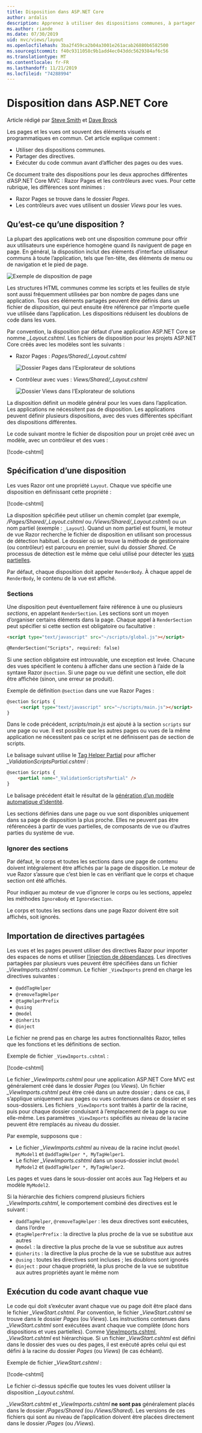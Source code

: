 ```yaml
---
title: Disposition dans ASP.NET Core
author: ardalis
description: Apprenez à utiliser des dispositions communes, à partager des directives et à exécuter le code commun avant d’afficher les vues dans une application ASP.NET Core.
ms.author: riande
ms.date: 07/30/2019
uid: mvc/views/layout
ms.openlocfilehash: 3ba2f459ca2b04a3001e261acab26880b6582500
ms.sourcegitcommit: f40c9311058c9b1add4ec043ddc5629384af6c56
ms.translationtype: MT
ms.contentlocale: fr-FR
ms.lasthandoff: 11/21/2019
ms.locfileid: "74288994"
---
```

# <a name="layout-in-aspnet-core"></a>Disposition dans ASP.NET Core

Article rédigé par [Steve Smith](https://ardalis.com/) et [Dave Brock](https://twitter.com/daveabrock)

Les pages et les vues ont souvent des éléments visuels et programmatiques en commun. Cet article explique comment :

* Utiliser des dispositions communes.
* Partager des directives.
* Exécuter du code commun avant d’afficher des pages ou des vues.

Ce document traite des dispositions pour les deux approches différentes d’ASP.NET Core MVC : Razor Pages et les contrôleurs avec vues. Pour cette rubrique, les différences sont minimes :

* Razor Pages se trouve dans le dossier *Pages*.
* Les contrôleurs avec vues utilisent un dossier *Views* pour les vues.

## <a name="what-is-a-layout"></a>Qu’est-ce qu’une disposition ?

La plupart des applications web ont une disposition commune pour offrir aux utilisateurs une expérience homogène quand ils naviguent de page en page. En général, la disposition inclut des éléments d’interface utilisateur communs à toute l’application, tels que l’en-tête, des éléments de menu ou de navigation et le pied de page.

![Exemple de disposition de page](layout/_static/page-layout.png)

Les structures HTML communes comme les scripts et les feuilles de style sont aussi fréquemment utilisées par bon nombre de pages dans une application. Tous ces éléments partagés peuvent être définis dans un fichier de *disposition*, qui peut ensuite être référencé par n’importe quelle vue utilisée dans l’application. Les dispositions réduisent les doublons de code dans les vues.

Par convention, la disposition par défaut d’une application ASP.NET Core se nomme *_Layout.cshtml*. Les fichiers de disposition pour les projets ASP.NET Core créés avec les modèles sont les suivants :

* Razor Pages : *Pages/Shared/_Layout.cshtml*

  ![Dossier Pages dans l’Explorateur de solutions](layout/_static/rp-web-project-views.png)

* Contrôleur avec vues : *Views/Shared/_Layout.cshtml*

  ![Dossier Views dans l’Explorateur de solutions](layout/_static/mvc-web-project-views.png)

La disposition définit un modèle général pour les vues dans l’application. Les applications ne nécessitent pas de disposition. Les applications peuvent définir plusieurs dispositions, avec des vues différentes spécifiant des dispositions différentes.

Le code suivant montre le fichier de disposition pour un projet créé avec un modèle, avec un contrôleur et des vues :

[!code-cshtml[](~/common/samples/WebApplication1/Views/Shared/_Layout.cshtml?highlight=44,72)]

## <a name="specifying-a-layout"></a>Spécification d’une disposition

Les vues Razor ont une propriété `Layout`. Chaque vue spécifie une disposition en définissant cette propriété :

[!code-cshtml[](../../common/samples/WebApplication1/Views/_ViewStart.cshtml?highlight=2)]

La disposition spécifiée peut utiliser un chemin complet (par exemple, */Pages/Shared/_Layout.cshtml* ou */Views/Shared/_Layout.cshtml*) ou un nom partiel (exemple : `_Layout`). Quand un nom partiel est fourni, le moteur de vue Razor recherche le fichier de disposition en utilisant son processus de détection habituel. Le dossier où se trouve la méthode de gestionnaire (ou contrôleur) est parcouru en premier, suivi du dossier *Shared*. Ce processus de détection est le même que celui utilisé pour détecter les [vues partielles](xref:mvc/views/partial#partial-view-discovery).

Par défaut, chaque disposition doit appeler `RenderBody`. À chaque appel de `RenderBody`, le contenu de la vue est affiché.

<a name="layout-sections-label"></a>
<!-- https://stackoverflow.com/questions/23327578 -->
### <a name="sections"></a>Sections

Une disposition peut éventuellement faire référence à une ou plusieurs *sections*, en appelant `RenderSection`. Les sections sont un moyen d’organiser certains éléments dans la page. Chaque appel à `RenderSection` peut spécifier si cette section est obligatoire ou facultative :

```html
<script type="text/javascript" src="~/scripts/global.js"></script>

@RenderSection("Scripts", required: false)
```

Si une section obligatoire est introuvable, une exception est levée. Chacune des vues spécifient le contenu à afficher dans une section à l’aide de la syntaxe Razor `@section`. Si une page ou vue définit une section, elle doit être affichée (sinon, une erreur se produit).

Exemple de définition `@section` dans une vue Razor Pages :

```html
@section Scripts {
     <script type="text/javascript" src="~/scripts/main.js"></script>
}
```

Dans le code précédent, *scripts/main.js* est ajouté à la section `scripts` sur une page ou vue. Il est possible que les autres pages ou vues de la même application ne nécessitent pas ce script et ne définissent pas de section de scripts.

Le balisage suivant utilise le [Tag Helper Partial](xref:mvc/views/tag-helpers/builtin-th/partial-tag-helper) pour afficher *_ValidationScriptsPartial.cshtml* :

```html
@section Scripts {
    <partial name="_ValidationScriptsPartial" />
}
```

Le balisage précédent était le résultat de la [génération d’un modèle automatique d’identité](xref:security/authentication/scaffold-identity).

Les sections définies dans une page ou vue sont disponibles uniquement dans sa page de disposition la plus proche. Elles ne peuvent pas être référencées à partir de vues partielles, de composants de vue ou d’autres parties du système de vue.

### <a name="ignoring-sections"></a>Ignorer des sections

Par défaut, le corps et toutes les sections dans une page de contenu doivent intégralement être affichés par la page de disposition. Le moteur de vue Razor s’assure que c’est bien le cas en vérifiant que le corps et chaque section ont été affichés.

Pour indiquer au moteur de vue d’ignorer le corps ou les sections, appelez les méthodes `IgnoreBody` et `IgnoreSection`.

Le corps et toutes les sections dans une page Razor doivent être soit affichés, soit ignorés.

<a name="viewimports"></a>

## <a name="importing-shared-directives"></a>Importation de directives partagées

Les vues et les pages peuvent utiliser des directives Razor pour importer des espaces de noms et utiliser [l’injection de dépendances](dependency-injection.md). Les directives partagées par plusieurs vues peuvent être spécifiées dans un fichier *_ViewImports.cshtml* commun. Le fichier `_ViewImports` prend en charge les directives suivantes :

* `@addTagHelper`
* `@removeTagHelper`
* `@tagHelperPrefix`
* `@using`
* `@model`
* `@inherits`
* `@inject`

Le fichier ne prend pas en charge les autres fonctionnalités Razor, telles que les fonctions et les définitions de section.

Exemple de fichier `_ViewImports.cshtml` :

[!code-cshtml[](../../common/samples/WebApplication1/Views/_ViewImports.cshtml)]

Le fichier *_ViewImports.cshtml* pour une application ASP.NET Core MVC est généralement créé dans le dossier *Pages* (ou *Views*). Un fichier *_ViewImports.cshtml* peut être créé dans un autre dossier ; dans ce cas, il s’applique uniquement aux pages ou vues contenues dans ce dossier et ses sous-dossiers. Les fichiers `_ViewImports` sont traités à partir de la racine, puis pour chaque dossier conduisant à l’emplacement de la page ou vue elle-même. Les paramètres `_ViewImports` spécifiés au niveau de la racine peuvent être remplacés au niveau du dossier.

Par exemple, supposons que :

* Le fichier *_ViewImports.cshtml* au niveau de la racine inclut `@model MyModel1` et `@addTagHelper *, MyTagHelper1`.
* Le fichier *_ViewImports.cshtml* dans un sous-dossier inclut `@model MyModel2` et `@addTagHelper *, MyTagHelper2`.

Les pages et vues dans le sous-dossier ont accès aux Tag Helpers et au modèle `MyModel2`.

Si la hiérarchie des fichiers comprend plusieurs fichiers *_ViewImports.cshtml*, le comportement combiné des directives est le suivant :

* `@addTagHelper`, `@removeTagHelper` : les deux directives sont exécutées, dans l’ordre
* `@tagHelperPrefix` : la directive la plus proche de la vue se substitue aux autres
* `@model` : la directive la plus proche de la vue se substitue aux autres
* `@inherits` : la directive la plus proche de la vue se substitue aux autres
* `@using` : toutes les directives sont incluses ; les doublons sont ignorés
* `@inject` : pour chaque propriété, la plus proche de la vue se substitue aux autres propriétés ayant le même nom

<a name="viewstart"></a>

## <a name="running-code-before-each-view"></a>Exécution du code avant chaque vue

Le code qui doit s’exécuter avant chaque vue ou page doit être placé dans le fichier *_ViewStart.cshtml*. Par convention, le fichier *_ViewStart.cshtml* se trouve dans le dossier *Pages* (ou *Views*). Les instructions contenues dans *_ViewStart.cshtml* sont exécutées avant chaque vue complète (donc hors dispositions et vues partielles). Comme [ViewImports.cshtml](xref:mvc/views/layout#viewimports), *_ViewStart.cshtml* est hiérarchique. Si un fichier *_ViewStart.cshtml* est défini dans le dossier des vues ou des pages, il est exécuté après celui qui est défini à la racine du dossier *Pages* (ou *Views*) (le cas échéant).

Exemple de fichier *_ViewStart.cshtml* :

[!code-cshtml[](../../common/samples/WebApplication1/Views/_ViewStart.cshtml)]

Le fichier ci-dessus spécifie que toutes les vues doivent utiliser la disposition *_Layout.cshtml*.

*_ViewStart.cshtml* et *_ViewImports.cshtml* **ne sont pas** généralement placés dans le dossier */Pages/Shared* (ou */Views/Shared*). Les versions de ces fichiers qui sont au niveau de l’application doivent être placées directement dans le dossier */Pages* (ou */Views*).
